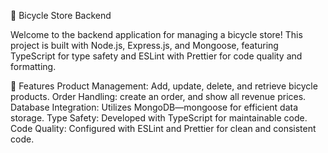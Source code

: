 🚴 Bicycle Store Backend

Welcome to the backend application for managing a bicycle store! This project is built with Node.js, Express.js, and Mongoose, featuring TypeScript for type safety and ESLint with Prettier for code quality and formatting.


🌟 Features
Product Management: Add, update, delete, and retrieve bicycle products.
Order Handling: create an order, and show all revenue prices.
Database Integration: Utilizes MongoDB—mongoose for efficient data storage.
Type Safety: Developed with TypeScript for  maintainable code.
Code Quality: Configured with ESLint and Prettier for clean and consistent code.

